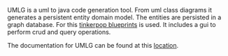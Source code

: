 UMLG is a uml to java code generation tool.
From uml class diagrams it generates a persistent entity domain model.
The entities are persisted in a graph database. For this [tinkerpop blueprints](https://github.com/tinkerpop/blueprints) is used.
It includes a gui to perform crud and query operations.

The documentation for UMLG can be found at this [location](http://umlg.org).

